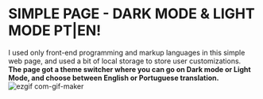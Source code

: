 # SIMPLE PAGE - DARK MODE & LIGHT MODE PT|EN!
 I used only front-end programming and markup languages ​​in this simple web page, and used a bit of local storage to store user customizations. <br /> 
**The page got a theme switcher where you can go on Dark mode or Light Mode, and choose between English or Portuguese translation.**
![ezgif com-gif-maker](https://user-images.githubusercontent.com/106618952/208042814-089270e5-6e36-4b00-94d3-ca0db65d1e55.gif)
